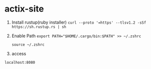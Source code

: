 # actix-site

1. Install rustup(ruby installer)
   `curl --proto '=https' --tlsv1.2 -sSf https://sh.rustup.rs | sh`

2. Enable Path
   `export PATH="$HOME/.cargo/bin:$PATH" >> ~/.zshrc`

   `source ~/.zshrc`

3. access

```
localhost:8080
```

